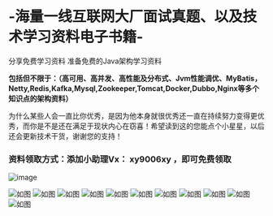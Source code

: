 # -海量一线互联网大厂面试真题、以及技术学习资料电子书籍-

分享免费学习资料
准备免费的Java架构学习资料

**包括但不限于：（高可用、高并发、高性能及分布式、Jvm性能调优、MyBatis，Netty,Redis,Kafka,Mysql,Zookeeper,Tomcat,Docker,Dubbo,Nginx等多个知识点的架构资料）**

为什么某些人会一直比你优秀，是因为他本身就很优秀还一直在持续努力变得更优秀，而你是不是还在满足于现状内心在窃喜！希望读到这的您能点个小星星，以后还会更新技术干货，谢谢您的支持！

### 资料领取方式：添加小助理Vx：  xy9006xy ，即可免费领取

![image](https://user-images.githubusercontent.com/49019315/131299396-e00a51d1-2557-416f-8a86-39a1e2db0ec7.png)

![如图](https://github.com/2212926013/-BATJ-/blob/master/image/%E6%9E%B6%E6%9E%84%E9%9D%A2%E8%AF%95%E4%B8%93%E9%A2%98%E5%8F%8A%E6%9E%B6%E6%9E%84%E5%AD%A6%E4%B9%A0%E7%AC%94%E8%AE%B0%E5%AF%BC%E5%9B%BE.png)
![如图](https://github.com/2212926013/-BATJ-/blob/master/image/%E8%B5%84%E6%96%99.jpg)
![如图](https://github.com/2212926013/-BATJ-/blob/master/image/%E8%B5%84%E6%96%992.png)
![如图](https://github.com/2212926013/-BATJ-/blob/master/image/%E8%B5%84%E6%96%991.png)
![如图](https://github.com/2212926013/-BATJ-/blob/master/image/%E8%A7%86%E9%A2%91.png)
![如图](https://github.com/2212926013/-BATJ-/blob/master/image/%E7%BE%A4%E6%96%87%E4%BB%B6.png)
![如图](https://github.com/2212926013/-BATJ-/blob/master/image/%E8%B5%84%E6%96%996.png)
![如图](https://github.com/2212926013/-BATJ-/blob/master/image/%E8%B5%84%E6%96%994.jpg)
![如图](https://github.com/2212926013/-BATJ-/blob/master/image/资料目录.png)
![如图](https://github.com/2212926013/-BATJ-/blob/master/image/资料目录1.png)
![如图](https://github.com/2212926013/-BATJ-/blob/master/image/Java%E6%9E%B6%E6%9E%84%E4%BD%93%E7%B3%BB.jpg)
